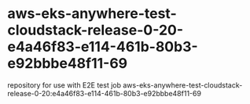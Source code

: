 # aws-eks-anywhere-test-cloudstack-release-0-20-e4a46f83-e114-461b-80b3-e92bbbe48f11-69
repository for use with E2E test job aws-eks-anywhere-test-cloudstack-release-0-20:e4a46f83-e114-461b-80b3-e92bbbe48f11-69
